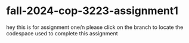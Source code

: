 # fall-2024-cop-3223-assignment1
hey this is for assignment one/n
please click on the branch to locate the codespace used to complete this assignment
